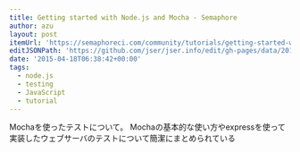 ```yaml
---
title: Getting started with Node.js and Mocha - Semaphore
author: azu
layout: post
itemUrl: 'https://semaphoreci.com/community/tutorials/getting-started-with-node-js-and-mocha'
editJSONPath: 'https://github.com/jser/jser.info/edit/gh-pages/data/2015/04/index.json'
date: '2015-04-18T06:38:42+00:00'
tags:
  - node.js
  - testing
  - JavaScript
  - tutorial
---
```

Mochaを使ったテストについて。
Mochaの基本的な使い方やexpressを使って実装したウェブサーバのテストについて簡潔にまとめられている
